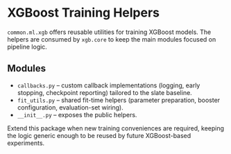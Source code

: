 # XGBoost Training Helpers

`common.ml.xgb` offers reusable utilities for training XGBoost models. The
helpers are consumed by `xgb.core` to keep the main modules focused on pipeline
logic.

## Modules

- `callbacks.py` – custom callback implementations (logging, early stopping,
  checkpoint reporting) tailored to the slate baseline.
- `fit_utils.py` – shared fit-time helpers (parameter preparation, booster
  configuration, evaluation-set wiring).
- `__init__.py` – exposes the public helpers.

Extend this package when new training conveniences are required, keeping the
logic generic enough to be reused by future XGBoost-based experiments.
